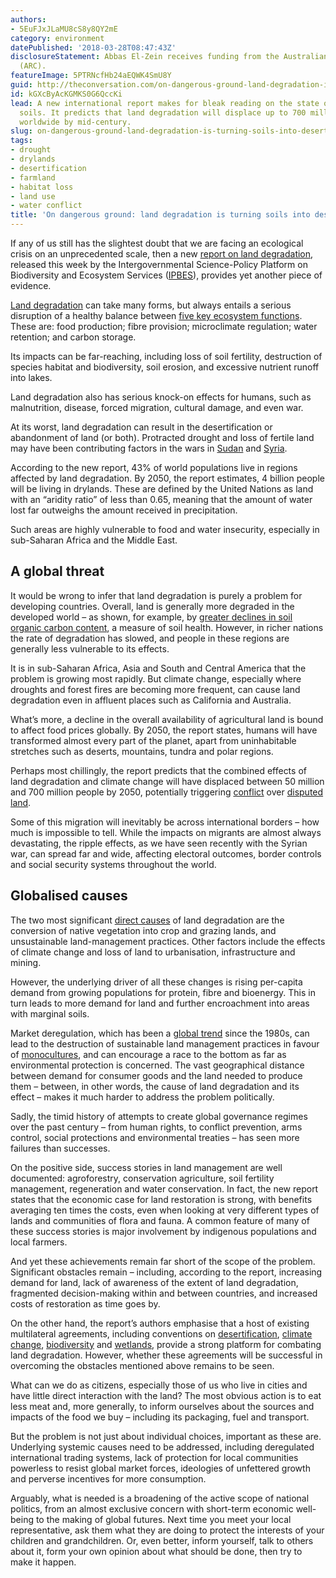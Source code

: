 ```yaml
---
authors:
- 5EuFJxJLaMU8cS8y8QY2mE
category: environment
datePublished: '2018-03-28T08:47:43Z'
disclosureStatement: Abbas El-Zein receives funding from the Australian Research Council
  (ARC).
featureImage: 5PTRNcfHb24aEQWK4SmU8Y
guid: http://theconversation.com/on-dangerous-ground-land-degradation-is-turning-soils-into-deserts-94100
id: kGXcByAcKGMKS0G6QccKi
lead: A new international report makes for bleak reading on the state of the world's
  soils. It predicts that land degradation will displace up to 700 million people
  worldwide by mid-century.
slug: on-dangerous-ground-land-degradation-is-turning-soils-into-deserts
tags:
- drought
- drylands
- desertification
- farmland
- habitat loss
- land use
- water conflict
title: 'On dangerous ground: land degradation is turning soils into deserts'
---
```

If any of us still has the slightest doubt that we are facing an ecological crisis on an unprecedented scale, then a new [report on land degradation](https://www.ipbes.net/news/media-release-worsening-worldwide-land-degradation-now-%E2%80%98critical%E2%80%99-undermining-well-being-32), released this week by the Intergovernmental Science-Policy Platform on Biodiversity and Ecosystem Services ([IPBES](https://www.ipbes.net/)), provides yet another piece of evidence.

[Land degradation](https://sustainabledevelopment.un.org/topics/desertificationlanddegradationanddrought) can take many forms, but always entails a serious disruption of a healthy balance between [five key ecosystem functions](http://www.pbl.nl/sites/default/files/cms/publicaties/pbl-2017-exploring-future-changes-in-land-use-and-land-condition-2076.pdf). These are: food production; fibre provision; microclimate regulation; water retention; and carbon storage.

Its impacts can be far-reaching, including loss of soil fertility, destruction of species habitat and biodiversity, soil erosion, and excessive nutrient runoff into lakes. 


Land degradation also has serious knock-on effects for humans, such as malnutrition, disease, forced migration, cultural damage, and even war. 

At its worst, land degradation can result in the desertification or abandonment of land (or both). Protracted drought and loss of fertile land may have been contributing factors in the wars in [Sudan](https://postconflict.unep.ch/publications/UNEP_Sudan_synthesis_E.pdf) and [Syria](http://www.pnas.org/cgi/doi/10.1073/pnas.1421533112).

According to the new report, 43% of world populations live in regions affected by land degradation. By 2050, the report estimates, 4 billion people will be living in drylands. These are defined by the United Nations as land with an “aridity ratio” of less than 0.65, meaning that the amount of water lost far outweighs the amount received in precipitation. 

Such areas are highly vulnerable to food and water insecurity, especially in sub-Saharan Africa and the Middle East.

## A global threat

It would be wrong to infer that land degradation is purely a problem for developing countries. Overall, land is generally more degraded in the developed world – as shown, for example, by [greater declines in soil organic carbon content](https://onlinelibrary.wiley.com/doi/full/10.1002/fes3.96), a measure of soil health. However, in richer nations the rate of degradation has slowed, and people in these regions are generally less vulnerable to its effects.

It is in sub-Saharan Africa, Asia and South and Central America that the problem is growing most rapidly. But climate change, especially where droughts and forest fires are becoming more frequent, can cause land degradation even in affluent places such as California and Australia. 

What’s more, a decline in the overall availability of agricultural land is bound to affect food prices globally. By 2050, the report states, humans will have transformed almost every part of the planet, apart from uninhabitable stretches such as deserts, mountains, tundra and polar regions. 

Perhaps most chillingly, the report predicts that the combined effects of land degradation and climate change will have displaced between 50 million and 700 million people by 2050, potentially triggering [conflict](https://www.unicef.org/socialpolicy/files/Economics_and_Violent_Conflict.pdf) over [disputed land](https://wedocs.unep.org/bitstream/handle/20.500.11822/22269/Frontiers_2017_CH6_EN.pdf?sequence=1&isAllowed=y).

Some of this migration will inevitably be across international borders – how much is impossible to tell. While the impacts on migrants are almost always devastating, the ripple effects, as we have seen recently with the Syrian war, can spread far and wide, affecting electoral outcomes, border controls and social security systems throughout the world.

## Globalised causes

The two most significant [direct causes](http://www.pbl.nl/sites/default/files/cms/publicaties/pbl-2017-exploring-future-changes-in-land-use-and-land-condition-2076.pdf) of land degradation are the conversion of native vegetation into crop and grazing lands, and unsustainable land-management practices. Other factors include the effects of climate change and loss of land to urbanisation, infrastructure and mining. 

However, the underlying driver of all these changes is rising per-capita demand from growing populations for protein, fibre and bioenergy. This in turn leads to more demand for land and further encroachment into areas with marginal soils. 

Market deregulation, which has been a [global trend](http://hubrural.org/IMG/pdf/unisfera_from_boom_to_dust.pdf) since the 1980s, can lead to the destruction of sustainable land management practices in favour of [monocultures](https://digitalcommons.law.seattleu.edu/cgi/viewcontent.cgi?article=1569&context=faculty), and can encourage a race to the bottom as far as environmental protection is concerned. The vast geographical distance between demand for consumer goods and the land needed to produce them – between, in other words, the cause of land degradation and its effect – makes it much harder to address the problem politically. 

Sadly, the timid history of attempts to create global governance regimes over the past century – from human rights, to conflict prevention, arms control, social protections and environmental treaties – has seen more failures than successes. 

On the positive side, success stories in land management are well documented: agroforestry, conservation agriculture, soil fertility management, regeneration and water conservation. In fact, the new report states that the economic case for land restoration is strong, with benefits averaging ten times the costs, even when looking at very different types of lands and communities of flora and fauna. A common feature of many of these success stories is major involvement by indigenous populations and local farmers. 

And yet these achievements remain far short of the scope of the problem. Significant obstacles remain – including, according to the report, increasing demand for land, lack of awareness of the extent of land degradation, fragmented decision-making within and between countries, and increased costs of restoration as time goes by. 

On the other hand, the report’s authors emphasise that a host of existing multilateral agreements, including conventions on [desertification](https://www2.unccd.int/), [climate change](http://unfccc.int/2860.php), [biodiversity](https://www.cbd.int/) and [wetlands](https://www.ramsar.org/), provide a strong platform for combating land degradation. However, whether these agreements will be successful in overcoming the obstacles mentioned above remains to be seen.


What can we do as citizens, especially those of us who live in cities and have little direct interaction with the land? The most obvious action is to eat less meat and, more generally, to inform ourselves about the sources and impacts of the food we buy – including its packaging, fuel and transport. 

But the problem is not just about individual choices, important as these are. Underlying systemic causes need to be addressed, including deregulated international trading systems, lack of protection for local communities powerless to resist global market forces, ideologies of unfettered growth and perverse incentives for more consumption. 

Arguably, what is needed is a broadening of the active scope of national politics, from an almost exclusive concern with short-term economic well-being to the making of global futures. Next time you meet your local representative, ask them what they are doing to protect the interests of your children and grandchildren. Or, even better, inform yourself, talk to others about it, form your own opinion about what should be done, then try to make it happen.